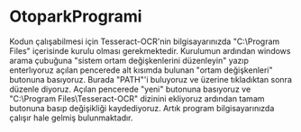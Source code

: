 # OtoparkProgrami

Kodun çalışabilmesi için Tesseract-OCR'nin bilgisayarınızda "C:\Program Files" içerisinde kurulu olması gerekmektedir.
Kurulumun ardından windows arama çubuğuna "sistem ortam değişkenlerini düzenleyin" yazıp enterlıyoruz açılan pencerede alt kısımda bulunan "ortam değişkenleri" butonuna basıyoruz.
Burada "PATH"'i buluyoruz ve üzerine tıkladıktan sonra düzenle diyoruz. Açılan pencerede "yeni" butonuna basıyoruz ve "C:\Program Files\Tesseract-OCR" dizinini ekliyoruz ardından tamam butonuna basıp değişikliği kaydediyoruz.
Artık program bilgisayarınızda çalışır hale gelmiş bulunmaktadır.
